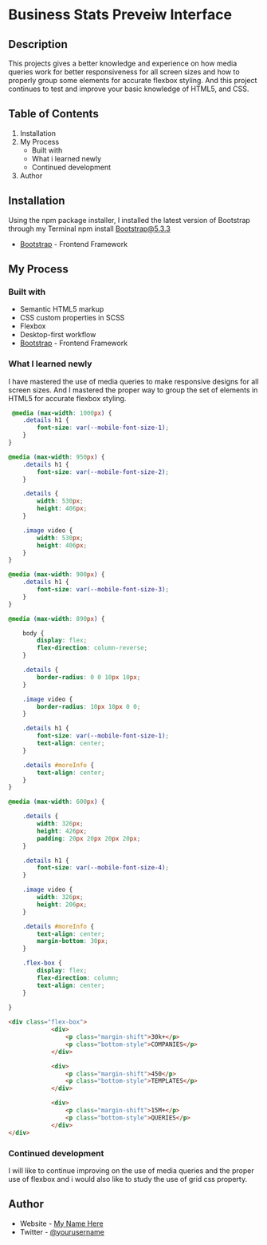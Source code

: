 # Business Stats Preveiw Interface

## Description
This projects gives a better knowledge and experience on how media queries work for better responsiveness for all screen sizes and how to properly group some elements for accurate flexbox styling. And this project continues to test and improve your basic knowledge of HTML5, and CSS.

## Table of Contents
1. Installation
2. My Process
    - Built with
    - What i learned newly
    - Continued development 
3. Author 

## Installation
Using the npm package installer, I installed the latest version of Bootstrap through my Terminal
    npm install Bootstrap@5.3.3
- [Bootstrap](https://getbootstrap.com/) - Frontend Framework 

## My Process

### Built with
- Semantic HTML5 markup
- CSS custom properties in SCSS
- Flexbox
- Desktop-first workflow
- [Bootstrap](https://getbootstrap.com/) - Frontend Framework

### What I learned newly
 I have mastered the use of media queries to make responsive designs for all screen sizes.
 And I mastered the proper way to group the set of elements in HTML5 for accurate flexbox styling.

```css
 @media (max-width: 1000px) {
    .details h1 {
        font-size: var(--mobile-font-size-1);
    }
}

@media (max-width: 950px) {
    .details h1 {
        font-size: var(--mobile-font-size-2);
    }

    .details {
        width: 530px;
        height: 406px;
    }

    .image video {
        width: 530px;
        height: 406px;
    }
}

@media (max-width: 900px) {
    .details h1 {
        font-size: var(--mobile-font-size-3);
    }
}

@media (max-width: 890px) {

    body {
        display: flex;
        flex-direction: column-reverse;
    }

    .details {
        border-radius: 0 0 10px 10px;
    }

    .image video {
        border-radius: 10px 10px 0 0;
    }

    .details h1 {
        font-size: var(--mobile-font-size-1);
        text-align: center;
    }

    .details #moreInfo {
        text-align: center;
    }
}

@media (max-width: 600px) {

    .details {
        width: 326px;
        height: 426px;
        padding: 20px 20px 20px 20px;
    }

    .details h1 {
        font-size: var(--mobile-font-size-4);
    }

    .image video {
        width: 326px;
        height: 206px;
    }

    .details #moreInfo {
        text-align: center;
        margin-bottom: 30px;
    }

    .flex-box {
        display: flex;
        flex-direction: column;
        text-align: center;
    }
    
}
```
```html
<div class="flex-box">
            <div>
                <p class="margin-shift">30k+</p>
                <p class="bottom-style">COMPANIES</p>
            </div>

            <div>
                <p class="margin-shift">450</p>
                <p class="bottom-style">TEMPLATES</p>
            </div>

            <div>
                <p class="margin-shift">15M+</p>
                <p class="bottom-style">QUERIES</p>
            </div>
</div>
```

### Continued development
I will like to continue improving on the use of media queries and the proper use of flexbox and i would also like to study the use of grid css property.

## Author
- Website - [My Name Here](https://www.your-site.com)
- Twitter - [@yourusername](https://www.twitter.com/yourusername)


